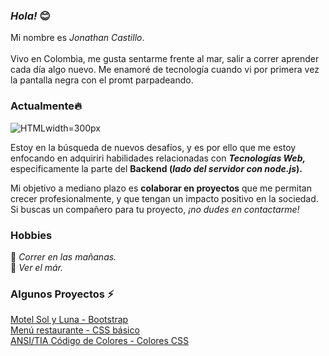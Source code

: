 ### _Hola!_ 😊

Mi nombre es _Jonathan Castillo_.
<br>
<br>
Vivo en Colombia, me gusta sentarme frente al mar, salir a correr aprender cada día algo nuevo. 
Me enamoré de tecnología cuando vi por primera vez la pantalla negra con el promt parpadeando. 
<br>

### Actualmente🔥
![HTML](https://upload.wikimedia.org/wikipedia/commons/thumb/6/61/HTML5_logo_and_wordmark.svg/2048px-HTML5_logo_and_wordmark.svg.png)width=300px

Estoy en la búsqueda de nuevos desafíos, y es por ello que me estoy enfocando en adquiriri habilidades relacionadas con _**Tecnologías Web,**_ especificamente la parte del **Backend (_lado del servidor con node.js_).**

Mi objetivo a mediano plazo es **colaborar en proyectos** que me permitan crecer profesionalmente, y que tengan un impacto positivo en la sociedad. Si buscas un compañero para tu proyecto, _¡no dudes en contactarme!_

### Hobbies

:running: _Correr en las mañanas._ 
<br>
:blue_heart: _Ver el már._ 

### Algunos Proyectos ⚡
[Motel Sol y Luna - Bootstrap](https://www.motelsolyluna.net/)
<br>
[Menú restaurante - CSS básico](https://random-projects-portafolio-x6qw.vercel.app/)
<br>
[ANSI/TIA Código de Colores - Colores CSS](https://random-projects-portafolio.vercel.app/)


